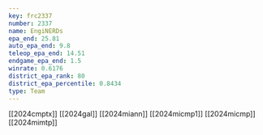 ```yaml
---
key: frc2337
number: 2337
name: EngiNERDs
epa_end: 25.81
auto_epa_end: 9.8
teleop_epa_end: 14.51
endgame_epa_end: 1.5
winrate: 0.6176
district_epa_rank: 80
district_epa_percentile: 0.8434
type: Team
---
```

[[2024cmptx]]
[[2024gal]]
[[2024miann]]
[[2024micmp1]]
[[2024micmp]]
[[2024mimtp]]
